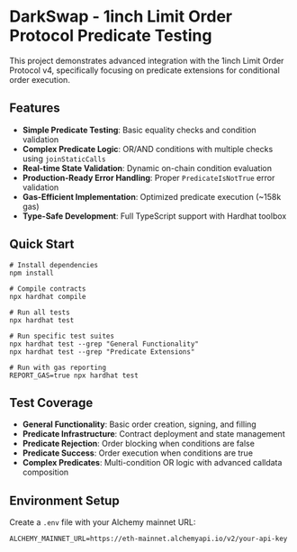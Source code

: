 # DarkSwap - 1inch Limit Order Protocol Predicate Testing

This project demonstrates advanced integration with the 1inch Limit Order Protocol v4, specifically focusing on predicate extensions for conditional order execution.

## Features

- **Simple Predicate Testing**: Basic equality checks and condition validation
- **Complex Predicate Logic**: OR/AND conditions with multiple checks using `joinStaticCalls`
- **Real-time State Validation**: Dynamic on-chain condition evaluation
- **Production-Ready Error Handling**: Proper `PredicateIsNotTrue` error validation
- **Gas-Efficient Implementation**: Optimized predicate execution (~158k gas)
- **Type-Safe Development**: Full TypeScript support with Hardhat toolbox

## Quick Start

```shell
# Install dependencies
npm install

# Compile contracts
npx hardhat compile

# Run all tests
npx hardhat test

# Run specific test suites
npx hardhat test --grep "General Functionality"
npx hardhat test --grep "Predicate Extensions"

# Run with gas reporting
REPORT_GAS=true npx hardhat test
```

## Test Coverage

- **General Functionality**: Basic order creation, signing, and filling
- **Predicate Infrastructure**: Contract deployment and state management
- **Predicate Rejection**: Order blocking when conditions are false
- **Predicate Success**: Order execution when conditions are true
- **Complex Predicates**: Multi-condition OR logic with advanced calldata composition

## Environment Setup

Create a `.env` file with your Alchemy mainnet URL:

```
ALCHEMY_MAINNET_URL=https://eth-mainnet.alchemyapi.io/v2/your-api-key
```
